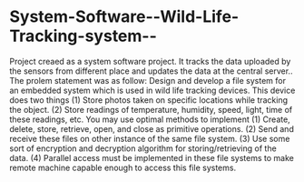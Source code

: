 System-Software--Wild-Life-Tracking-system--
============================================

Project creaed as a system software project. It tracks the data uploaded by the sensors from different place and updates
the data at the central server..
The prolem statement was as follow:
Design and develop a file system for an embedded system which is used in wild life tracking devices. This device does two things
(1) Store photos taken on specific locations while tracking the object.
(2) Store readings of temperature, humidity, speed, light, time of these readings, etc.
You may use optimal methods to implement
(1) Create, delete, store, retrieve, open, and close as primitive operations.
(2) Send and receive these files on other instance of the same file system.
(3) Use some sort of encryption and decryption algorithm for storing/retrieving of the data.
(4) Parallel access must be implemented in these file systems to make remote machine capable enough to access this file systems.
